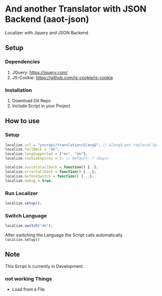 # And another Translator with JSON Backend (aaot-json)
Localizer with Jquery and JSON Backend
## Setup
### Dependencies
1. JQuery: https://jquery.com/
2. JS-Cookie: https://github.com/js-cookie/js-cookie
### Installation
1. Download Git Repo
2. Include Script in your Project
## How to use
### Setup
```javascript
localize.url = "yourapi/translation/&lang&"; // &lang& get replaced by the Script with the language
localize.fallBack = "de";
localize.langSupported = ["en", "de"];
localize.cookieExpires = 3; // Default: 7 (Days)

localize.successCallback = function() {..};
localize.errorCallback = function() {...};
localize.beforeSwitch = function() {...};
localize.debug = true;
```
### Run Localizer
```javascript
localize.setup();
```
### Switch Language
```javascript
localize.switch("de");
```
After switching the Language the Script calls automatically `localize.setup()`
## Note
This Script is currently in Development.
### not working Things
- Load from a File
